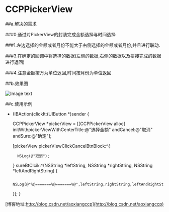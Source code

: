 # CCPPickerView

##a.解决的需求

###0.通过对PickerView的封装完成金额选择与时间选择

###1.左边选择的金额或者月份不能大于右侧选择的金额或者月份,并且进行联动.

###3.在确定的回调中将选择的数据(左侧的数据,右侧的数据以及拼接完成的数据进行返回)

###4.注意金额按万为单位返回,时间按月份为单位返回.

##b.效果图 

![Image text](https://github.com/IMCCP/CCPPickerView/blob/master/CCPPickerView/Image/20160712220535022.gif)

##c.使用示例

- (IBAction)clickIt:(UIButton *)sender {
    
    CCPPickerView *pickerView = [[CCPPickerView alloc] initWithpickerViewWithCenterTitle:@"选择金额" andCancel:@"取消" andSure:@"确定"];
    
    [pickerView pickerVIewClickCancelBtnBlock:^{
        
        NSLog(@"取消");
        
    } sureBtClcik:^(NSString *leftString, NSString *rightString, NSString *leftAndRightString) {
        
        NSLog(@"%@=======%@=======%@",leftString,rightString,leftAndRightString);
        
    }];
 }

[博客地址:http://blog.csdn.net/aoxiangccp](http://blog.csdn.net/aoxiangccp) 
